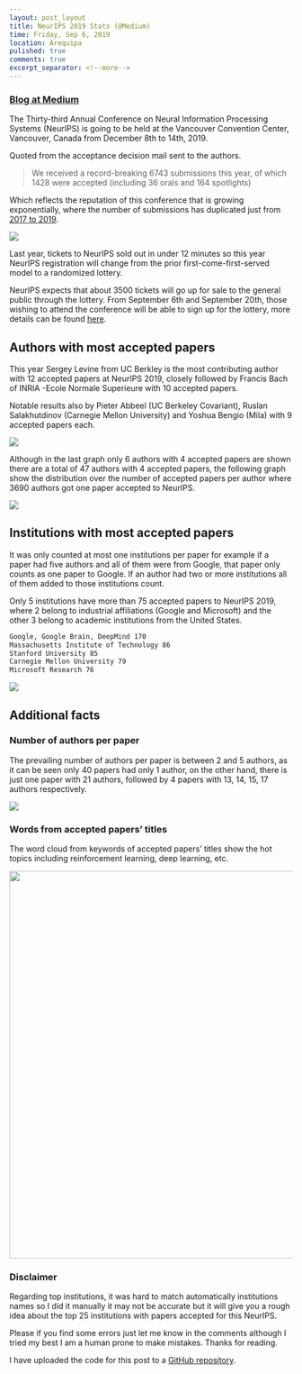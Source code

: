 ```yaml
---
layout: post_layout
title: NeurIPS 2019 Stats (@Medium)
time: Friday, Sep 6, 2019
location: Arequipa
pulished: true
comments: true
excerpt_separator: <!--more-->
---
```



### [Blog at Medium](https://medium.com/@dcharrezt/neurips-2019-stats-c91346d31c8f)

 The Thirty-third Annual Conference on Neural Information Processing Systems (NeurIPS) is going to be held at the Vancouver Convention Center, Vancouver, Canada from December 8th to 14th, 2019.

 Quoted from the acceptance decision mail sent to the authors.

> We received a record-breaking 6743 submissions this year, of which 1428 were accepted (including 36 orals and 164 spotlights)

Which reflects the reputation of this conference that is growing exponentially, where the number of submissions has duplicated just from [2017 to 2019](https://neurips.cc/Conferences/2019/AcceptedPapersInitial).

<img src="/assets/img/2019_blogs/neurips_1_acceptance.png"/>

<!--more-->

Last year, tickets to NeurIPS sold out in under 12 minutes so this year NeurIPS registration will change from the prior first-come-first-served model to a randomized lottery.

NeurIPS expects that about 3500 tickets will go up for sale to the general public through the lottery. From September 6th and September 20th, those wishing to attend the conference will be able to sign up for the lottery, more details can be found [here](https://neurips.cc/Conferences/2019/Press?article=2299).

## Authors with most accepted papers

This year Sergey Levine from UC Berkley is the most contributing author with 12 accepted papers at NeurIPS 2019, closely followed by Francis Bach of INRIA -Ecole Normale Superieure with 10 accepted papers.

Notable results also by Pieter Abbeel (UC Berkeley Covariant), Ruslan Salakhutdinov (Carnegie Mellon University) and Yoshua Bengio (Mila) with 9 accepted papers each.


<img src="/assets/img/2019_blogs/neurips_2_authors.png"/>

Although in the last graph only 6 authors with 4 accepted papers are shown there are a total of 47 authors with 4 accepted papers, the following graph show the distribution over the number of accepted papers per author where 3690 authors got one paper accepted to NeurIPS.

<img src="/assets/img/2019_blogs/neurips_3_n_author_x_paper.png"/>

## Institutions with most accepted papers

It was only counted at most one institutions per paper for example if a paper had five authors and all of them were from Google, that paper only counts as one paper to Google. If an author had two or more institutions all of them added to those institutions count.

Only 5 institutions have more than 75 accepted papers to NeurIPS 2019, where 2 belong to industrial affiliations (Google and Microsoft) and the other 3 belong to academic institutions from the United States.


``` bash 
Google, Google Brain, DeepMind 170
Massachusetts Institute of Technology 86
Stanford University 85
Carnegie Mellon University 79
Microsoft Research 76 
```

<img src="/assets/img/2019_blogs/neurips_4_institutions.png"/>


## Additional facts

### Number of authors per paper

The prevailing number of authors per paper is between 2 and 5 authors, as it can be seen only 40 papers had only 1 author, on the other hand, there is just one paper with 21 authors, followed by 4 papers with 13, 14, 15, 17 authors respectively.


<img src="/assets/img/2019_blogs/neurips_5.png"/>

### Words from accepted papers’ titles

The word cloud from keywords of accepted papers’ titles show the hot topics including reinforcement learning, deep learning, etc.

<img src="/assets/img/2019_blogs/neurips_6_words.png" width="688"/>

### Disclaimer

Regarding top institutions, it was hard to match automatically institutions names so I did it manually it may not be accurate but it will give you a rough idea about the top 25 institutions with papers accepted for this NeurIPS.

Please if you find some errors just let me know in the comments although I tried my best I am a human prone to make mistakes. Thanks for reading.

I have uploaded the code for this post to a [GitHub repository](https://github.com/dcharrezt/NeurIPS-2019-Stats).